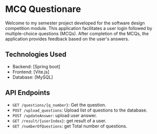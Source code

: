 # MCQ Questionare

Welcome to my semester project developed for the software design competition module. This application facilitates a user login followed by multiple-choice questions (MCQs).
After completion of the MCQs, the application provides feedback based on the user's answers.

## Technologies Used

- Backend: [Spring boot]
- Frontend: [Vite.js]
- Database: [MySQL]

## API Endpoints

- `GET /questions/{q_number}`: Get the question.
- `POST /upload_questions`: Upload list of questions to the database.
- `POST /updateAnswer`: upload user answer.
- `GET /result/{userIndex}`: get result of a user.
- `GET /numberOfQuestions`: get Total number of questions.


